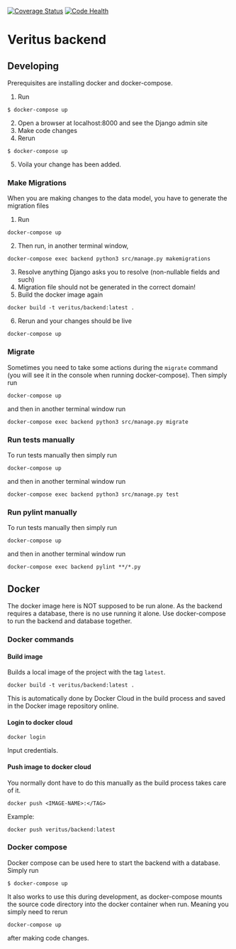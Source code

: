 [![Coverage Status](https://coveralls.io/repos/github/veritus/veritus-backend/badge.svg?branch=master)](https://coveralls.io/github/veritus/veritus-backend?branch=master)
[![Code Health](https://landscape.io/github/veritus/veritus-backend/master/landscape.svg?style=flat)](https://landscape.io/github/veritus/veritus-backend/master)

# Veritus backend

## Developing
Prerequisites are installing docker and docker-compose.

1. Run
```
$ docker-compose up
```
2. Open a browser at localhost:8000 and see the Django admin site
3. Make code changes
4. Rerun
```
$ docker-compose up
```
5. Voila your change has been added.

### Make Migrations
When you are making changes to the data model, you have to generate the migration files

1. Run
```
docker-compose up
```
2. Then run, in another terminal window,
```
docker-compose exec backend python3 src/manage.py makemigrations 
```
3. Resolve anything Django asks you to resolve (non-nullable fields and such)
4. Migration file should not be generated in the correct domain!
5. Build the docker image again
```
docker build -t veritus/backend:latest .
```
6. Rerun and your changes should be live
```
docker-compose up
```

### Migrate
Sometimes you need to take some actions during the `migrate` command (you will see it in the console when running docker-compose).
Then simply run
```
docker-compose up
```
and then in another terminal window run
```
docker-compose exec backend python3 src/manage.py migrate 
```

### Run tests manually
To run tests manually then simply run
```
docker-compose up
```
and then in another terminal window run
```
docker-compose exec backend python3 src/manage.py test 
```

### Run pylint manually
To run tests manually then simply run
```
docker-compose up
```
and then in another terminal window run
```
docker-compose exec backend pylint **/*.py
```

## Docker
The docker image here is NOT supposed to be run alone. As the backend requires a database, there is no use running it alone. Use docker-compose to run the backend and database together.

### Docker commands
#### Build image
Builds a local image of the project with the tag `latest`. 
```
docker build -t veritus/backend:latest .
```
This is automatically done by Docker Cloud in the build process and saved in the Docker image repository online.

#### Login to docker cloud
```
docker login
```
Input credentials.

#### Push image to docker cloud
You normally dont have to do this manually as the build process takes care of it.
```
docker push <IMAGE-NAME>:</TAG>
```
Example:
```
docker push veritus/backend:latest
```

### Docker compose
Docker compose can be used here to start the backend with a database. Simply run

```
$ docker-compose up
```

It also works to use this during development, as docker-compose mounts the source code directory into the docker container when run. Meaning you simply need to rerun 

```
docker-compose up
``` 
after making code changes.
